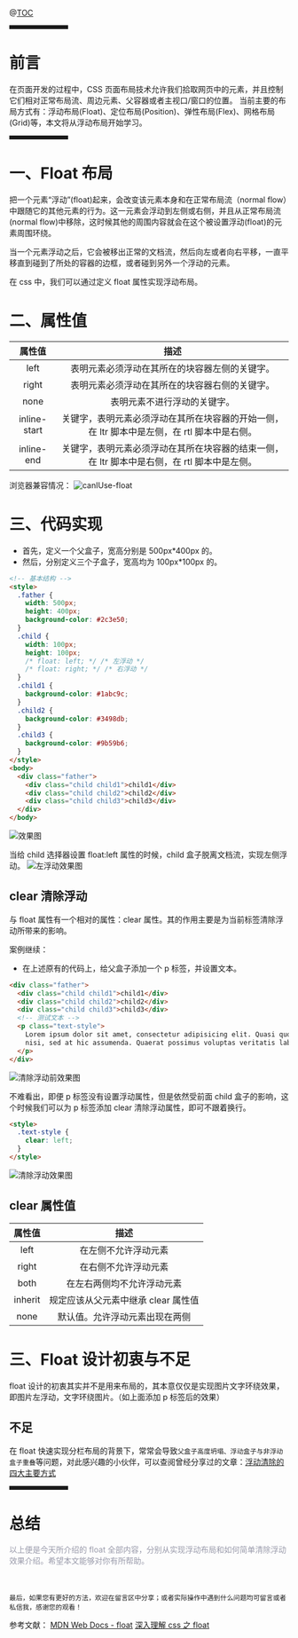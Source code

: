 @[TOC](文章目录)

<hr style=" border:solid; width:100px; height:1px;" color=#000000 size=1">

# 前言

在页面开发的过程中，CSS 页面布局技术允许我们拾取网页中的元素，并且控制它们相对正常布局流、周边元素、父容器或者主视口/窗口的位置。
当前主要的布局方式有：浮动布局(Float)、定位布局(Position)、弹性布局(Flex)、网格布局(Grid)等，本文将从浮动布局开始学习。

<hr style=" border:solid; width:100px; height:1px;" color=#000000 size=1">

# 一、Float 布局

把一个元素“浮动”(float)起来，会改变该元素本身和在正常布局流（normal flow）中跟随它的其他元素的行为。这一元素会浮动到左侧或右侧，并且从正常布局流(normal flow)中移除，这时候其他的周围内容就会在这个被设置浮动(float)的元素周围环绕。

当一个元素浮动之后，它会被移出正常的文档流，然后向左或者向右平移，一直平移直到碰到了所处的容器的边框，或者碰到另外一个浮动的元素。

在 css 中，我们可以通过定义 float 属性实现浮动布局。

# 二、属性值

|    属性值    |                                             描述                                             |
| :----------: | :------------------------------------------------------------------------------------------: |
|     left     |                        表明元素必须浮动在其所在的块容器左侧的关键字。                        |
|    right     |                        表明元素必须浮动在其所在的块容器右侧的关键字。                        |
|     none     |                                 表明元素不进行浮动的关键字。                                 |
| inline-start | 关键字，表明元素必须浮动在其所在块容器的开始一侧，在 ltr 脚本中是左侧，在 rtl 脚本中是右侧。 |
|  inline-end  | 关键字，表明元素必须浮动在其所在块容器的结束一侧，在 ltr 脚本中是右侧，在 rtl 脚本中是左侧。 |

浏览器兼容情况：
![canIUse-float](https://img-blog.csdnimg.cn/20210621222502672.png)

# 三、代码实现

- 首先，定义一个父盒子，宽高分别是 500px\*400px 的。
- 然后，分别定义三个子盒子，宽高均为 100px\*100px 的。

```html
<!-- 基本结构 -->
<style>
  .father {
    width: 500px;
    height: 400px;
    background-color: #2c3e50;
  }
  .child {
    width: 100px;
    height: 100px;
    /* float: left; */ /* 左浮动 */
    /* float: right; */ /* 右浮动 */
  }
  .child1 {
    background-color: #1abc9c;
  }
  .child2 {
    background-color: #3498db;
  }
  .child3 {
    background-color: #9b59b6;
  }
</style>
<body>
  <div class="father">
    <div class="child child1">child1</div>
    <div class="child child2">child2</div>
    <div class="child child3">child3</div>
  </div>
</body>
```

![效果图](https://img-blog.csdnimg.cn/20210621224632621.png)

当给 child 选择器设置 float:left 属性的时候，child 盒子脱离文档流，实现左侧浮动。
![左浮动效果图](https://img-blog.csdnimg.cn/20210621225106338.png)

## clear 清除浮动

与 float 属性有一个相对的属性：clear 属性。其的作用主要是为当前标签清除浮动所带来的影响。

案例继续：

- 在上述原有的代码上，给父盒子添加一个 p 标签，并设置文本。

```html
<div class="father">
  <div class="child child1">child1</div>
  <div class="child child2">child2</div>
  <div class="child child3">child3</div>
  <!-- 测试文本 -->
  <p class="text-style">
    Lorem ipsum dolor sit amet, consectetur adipisicing elit. Quasi quo, tempora ipsa excepturi culpa quis possimus
    nisi, sed at hic assumenda. Quaerat possimus voluptas veritatis laboriosam minus inventore tempore similique!
  </p>
</div>
```

![清除浮动前效果图](https://img-blog.csdnimg.cn/20210621225941925.png)

不难看出，即便 p 标签没有设置浮动属性，但是依然受前面 child 盒子的影响，这个时候我们可以为 p 标签添加 clear 清除浮动属性，即可不跟着换行。

```html
<style>
  .text-style {
    clear: left;
  }
</style>
```

![清除浮动效果图](https://img-blog.csdnimg.cn/20210621230310911.png)

## clear 属性值

| 属性值  |                描述                 |
| :-----: | :---------------------------------: |
|  left   |        在左侧不允许浮动元素         |
|  right  |        在右侧不允许浮动元素         |
|  both   |     在左右两侧均不允许浮动元素      |
| inherit | 规定应该从父元素中继承 clear 属性值 |
|  none   |   默认值。允许浮动元素出现在两侧    |

# 三、Float 设计初衷与不足

float 设计的初衷其实并不是用来布局的，其本意仅仅是实现图片文字环绕效果，即图片左浮动，文字环绕图片。（如上面添加 p 标签后的效果）

## 不足

在 float 快速实现分栏布局的背景下，常常会导致`父盒子高度坍塌、浮动盒子与非浮动盒子重叠`等问题，对此感兴趣的小伙伴，可以查阅曾经分享过的文章：[浮动清除的四大主要方式](https://blog.csdn.net/weixin_44808483/article/details/111594867)

<hr style=" border:solid; width:100px; height:1px;" color=#000000 size=1">

# 总结

<font color=#999AAA >  
以上便是今天所介绍的 float 全部内容，分别从实现浮动布局和如何简单清除浮动效果介绍。希望本文能够对你有所帮助。
</font>

<br />
<br />
<br />

`最后，如果您有更好的方法，欢迎在留言区中分享；或者实际操作中遇到什么问题均可留言或者私信我，感谢您的观看！`

参考文献：
[MDN Web Docs - float](https://developer.mozilla.org/zh-CN/docs/Web/CSS/float)
[深入理解 css 之 float](https://segmentfault.com/a/1190000016153055)
